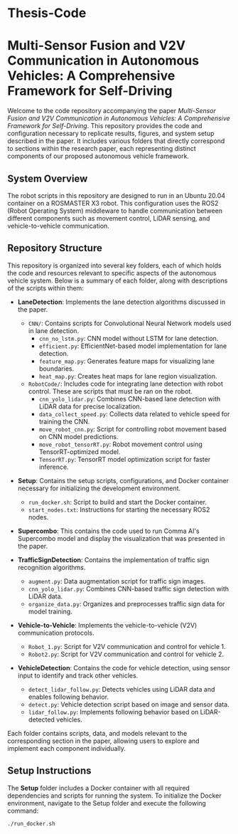 # Thesis-Code

# Multi-Sensor Fusion and V2V Communication in Autonomous Vehicles: A Comprehensive Framework for Self-Driving

Welcome to the code repository accompanying the paper *Multi-Sensor Fusion and V2V Communication in Autonomous Vehicles: A Comprehensive Framework for Self-Driving*. This repository provides the code and configuration necessary to replicate results, figures, and system setup described in the paper. It includes various folders that directly correspond to sections within the research paper, each representing distinct components of our proposed autonomous vehicle framework.

## System Overview

The robot scripts in this repository are designed to run in an Ubuntu 20.04 container on a ROSMASTER X3 robot. This configuration uses the ROS2 (Robot Operating System) middleware to handle communication between different components such as movement control, LiDAR sensing, and vehicle-to-vehicle communication.

## Repository Structure

This repository is organized into several key folders, each of which holds the code and resources relevant to specific aspects of the autonomous vehicle system. Below is a summary of each folder, along with descriptions of the scripts within them:

- **LaneDetection**: Implements the lane detection algorithms discussed in the paper.
  - `CNN/`: Contains scripts for Convolutional Neural Network models used in lane detection.
    - `cnn_no_lstm.py`: CNN model without LSTM for lane detection.
    - `efficient.py`: EfficientNet-based model implementation for lane detection.
    - `feature_map.py`: Generates feature maps for visualizing lane boundaries.
    - `heat_map.py`: Creates heat maps for lane region visualization.
  - `RobotCode/`: Includes code for integrating lane detection with robot control. These are scripts that must be ran on the robot.
    - `cnn_yolo_lidar.py`: Combines CNN-based lane detection with LiDAR data for precise localization.
    - `data_collect_speed.py`: Collects data related to vehicle speed for training the CNN.
    - `move_robot_cnn.py`: Script for controlling robot movement based on CNN model predictions.
    - `move_robot_tensorRT.py`: Robot movement control using TensorRT-optimized model.
    - `TensorRT.py`: TensorRT model optimization script for faster inference.

- **Setup**: Contains the setup scripts, configurations, and Docker container necessary for initializing the development environment.
  - `run_docker.sh`: Script to build and start the Docker container.
  - `start_nodes.txt`: Instructions for starting the necessary ROS2 nodes.

- **Supercombo**: This contains the code used to run Comma AI's Supercombo model and display the visualization that was presented in the paper. 


- **TrafficSignDetection**: Contains the implementation of traffic sign recognition algorithms.
  - `augment.py`: Data augmentation script for traffic sign images.
  - `cnn_yolo_lidar.py`: Combines CNN-based traffic sign detection with LiDAR data.
  - `organize_data.py`: Organizes and preprocesses traffic sign data for model training.

- **Vehicle-to-Vehicle**: Implements the vehicle-to-vehicle (V2V) communication protocols.
  - `Robot_1.py`: Script for V2V communication and control for vehicle 1.
  - `Robot2.py`: Script for V2V communication and control for vehicle 2.

- **VehicleDetection**: Contains the code for vehicle detection, using sensor input to identify and track other vehicles.
  - `detect_lidar_follow.py`: Detects vehicles using LiDAR data and enables following behavior.
  - `detect.py`: Vehicle detection script based on image and sensor data.
  - `lidar_follow.py`: Implements following behavior based on LiDAR-detected vehicles.

Each folder contains scripts, data, and models relevant to the corresponding section in the paper, allowing users to explore and implement each component individually.

## Setup Instructions

The **Setup** folder includes a Docker container with all required dependencies and scripts for running the system. To initialize the Docker environment, navigate to the Setup folder and execute the following command:

```bash
./run_docker.sh

